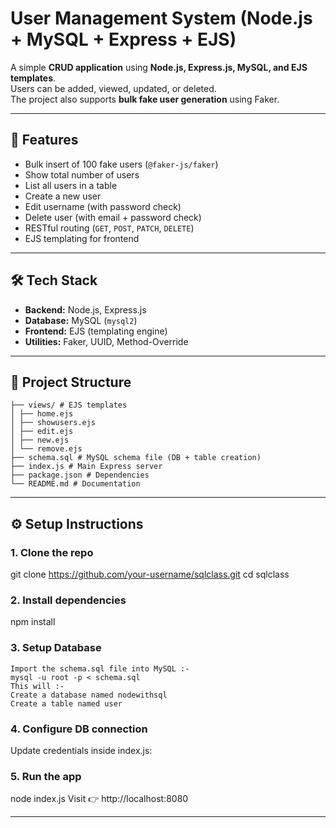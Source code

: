 # User Management System (Node.js + MySQL + Express + EJS)

A simple **CRUD application** using **Node.js, Express.js, MySQL, and EJS templates**.  
Users can be added, viewed, updated, or deleted.  
The project also supports **bulk fake user generation** using Faker.

---

## 🚀 Features
- Bulk insert of 100 fake users (`@faker-js/faker`)
- Show total number of users
- List all users in a table
- Create a new user
- Edit username (with password check)
- Delete user (with email + password check)
- RESTful routing (`GET`, `POST`, `PATCH`, `DELETE`)
- EJS templating for frontend

---

## 🛠️ Tech Stack
- **Backend:** Node.js, Express.js
- **Database:** MySQL (`mysql2`)
- **Frontend:** EJS (templating engine)
- **Utilities:** Faker, UUID, Method-Override

---

## 📂 Project Structure
```
├── views/ # EJS templates
│ ├── home.ejs
│ ├── showusers.ejs
│ ├── edit.ejs
│ ├── new.ejs
│ └── remove.ejs
├── schema.sql # MySQL schema file (DB + table creation)
├── index.js # Main Express server
├── package.json # Dependencies
└── README.md # Documentation
```

---

## ⚙️ Setup Instructions

### 1. Clone the repo
git clone https://github.com/your-username/sqlclass.git
cd sqlclass
### 2. Install dependencies
npm install
### 3. Setup Database
```
Import the schema.sql file into MySQL :-
mysql -u root -p < schema.sql
This will :-
Create a database named nodewithsql
Create a table named user
```
### 4. Configure DB connection
Update credentials inside index.js:
### 5. Run the app
node index.js
Visit 👉 http://localhost:8080

---

